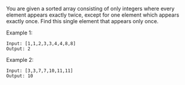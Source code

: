 You are given a sorted array consisting of only integers where every element appears exactly twice, except for one element which appears exactly once. Find this single element that appears only once.

Example 1:
```
Input: [1,1,2,3,3,4,4,8,8]
Output: 2
```

Example 2:
```
Input: [3,3,7,7,10,11,11]
Output: 10
```